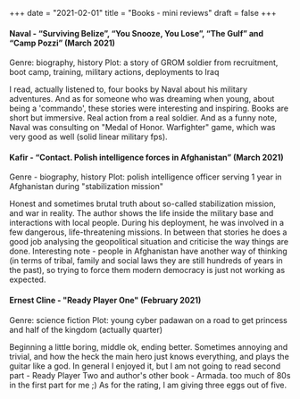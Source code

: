 +++
date = "2021-02-01"
title = "Books - mini reviews"
draft = false
+++

#### Naval - “Surviving Belize”, “You Snooze, You Lose”, “The Gulf” and “Camp Pozzi” (March 2021)

Genre: biography, history
Plot: a story of GROM soldier from recruitment, boot camp, training, military actions, deployments to Iraq

I read, actually listened to, four books by Naval about his military adventures. And as for someone who was dreaming when young, about being a 'commando', these stories were interesting and inspiring. Books are short but immersive. Real action from a real soldier. And as a funny note, Naval was consulting on "Medal of Honor. Warfighter" game, which was very good as well (solid linear military fps).

#### Kafir - “Contact. Polish intelligence forces in Afghanistan” (March 2021)

Genre - biography, history
Plot: polish intelligence officer serving 1 year in Afghanistan during "stabilization mission"

Honest and sometimes brutal truth about so-called stabilization mission, and war in reality. The author shows the life inside the military base and interactions with local people. During his deployment, he was involved in a few dangerous, life-threatening missions. In between that stories he does a good job analysing the geopolitical situation and criticise the way things are done. Interesting note - people in Afghanistan have another way of thinking (in terms of tribal, family and social laws they are still hundreds of years in the past), so trying to force them modern democracy is just not working as expected.

#### Ernest Cline - "Ready Player One" (February 2021)

Genre: science fiction
Plot: young cyber padawan on a road to get princess and half of the kingdom (actually quarter)

Beginning a little boring, middle ok, ending better. Sometimes annoying and trivial, and how the heck the main hero just knows everything, and plays the guitar like a god.
In general I enjoyed it, but I am not going to read second part - Ready Player Two and author's other book - Armada. too much of 80s in the first part for me ;)
As for the rating, I am giving three eggs out of five.
